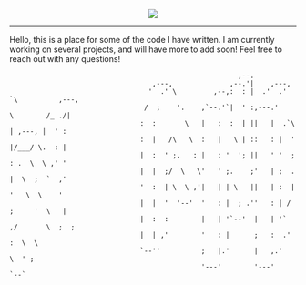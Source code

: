 
<p align="center">
  <a href="https://skillicons.dev">
    <img src="https://skillicons.dev/icons?i=java,csharp,js,react,html,css,mongodb,spring"" />
  </a>
</p>
        
        
-------------------------------------------------------------------------------------------------------------------------                                                                                            
        
Hello, this is a place for some of the code I have written. I am currently working on several projects, and will 
have more to add soon! Feel free to reach out with any questions! 
        

                                                            
                                                            ,--.                           
                                       ,---,              ,--.'|    ,---,                  
                                      '  .' \         ,--,:  : |  .'  .' `\          ,---, 
                                     /  ;    '.    ,`--.'`|  ' :,---.'     \        /_ ./| 
                                    :  :       \   |   :  :  | ||   |  .`\  | ,---, |  ' : 
                                    :  |   /\   \  :   |   \ | ::   : |  '  |/___/ \.  : | 
                                    |  :  ' ;.   : |   : '  '; ||   ' '  ;  : .  \  \ ,' ' 
                                    |  |  ;/  \   \'   ' ;.    ;'   | ;  .  |  \  ;  `  ,' 
                                    '  :  | \  \ ,'|   | | \   ||   | :  |  '   \  \    '  
                                    |  |  '  '--'  '   : |  ; .''   : | /  ;     '  \   |  
                                    |  :  :        |   | '`--'  |   | '` ,/       \  ;  ;  
                                    |  | ,'        '   : |      ;   :  .'          :  \  \ 
                                    `--''          ;   |.'      |   ,.'             \  ' ; 
                                                   '---'        '---'                `--`                                                         








        

                                     
                          
           
